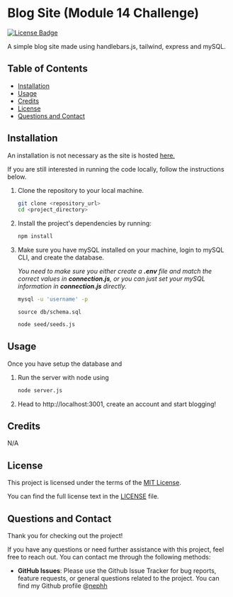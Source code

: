 # Blog Site (Module 14 Challenge)

[![License Badge](https://img.shields.io/badge/License-MIT-blue.svg)](https://opensource.org/licenses/MIT)

A simple blog site made using handlebars.js, tailwind, express and mySQL.

## Table of Contents

- [Installation](#installation)
- [Usage](#usage)
- [Credits](#credits)
- [License](#license)
- [Questions and Contact](#questions-and-contact)

## Installation

An installation is not necessary as the site is hosted [here.](https://polar-waters-51648-c4b3a9caa9ef.herokuapp.com)

If you are still interested in running the code locally, follow the instructions below.

1. Clone the repository to your local machine.

   ```bash
   git clone <repository_url>
   cd <project_directory>
   ```

2. Install the project's dependencies by running:

   ```bash
   npm install
   ```

3. Make sure you have mySQL installed on your machine, login to mySQL CLI, and create the database. 

    *You need to make sure you either create a **.env** file and match the correct values in **connection.js**, or you can just set your mySQL information in **connection.js** directly.*

   ```bash
   mysql -u 'username' -p
   ```

   ```mysql
   source db/schema.sql
   ```

   ```bash
   node seed/seeds.js
   ```


## Usage

Once you have setup the database and 

1. Run the server with node using

   ```bash
   node server.js
   ```

2. Head to http://localhost:3001, create an account and start blogging!


## Credits

N/A

## License

This project is licensed under the terms of the [MIT License](https://opensource.org/licenses/MIT).

You can find the full license text in the [LICENSE](LICENSE) file.

## Questions and Contact

Thank you for checking out the project!

If you have any questions or need further assistance with this project, feel free to reach out. You can contact me through the following methods:

- **GitHub Issues**: Please use the Github Issue Tracker for bug reports, feature requests, or general questions related to the project. You can find my Github profile @[nephh](https://github.com/nephh)